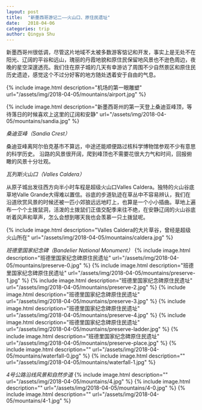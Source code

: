 ```yaml
---
layout: post
title:  "新墨西哥游记二——火山口、原住民遗址"
date:   2018-04-06
categories: trip
author: Qingya Shu
---
```


新墨西哥州很低调，尽管这片地域不太被多数游客惦记和开发，事实上是无处不在阳光、辽阔的平谷和远山，瑰丽的丹霞地貌和原住民保留地风景也不逊色周边，夜晚的星空深邃透亮。我们住在原子城的几天有幸游访了周围不少自然景区和原住民历史遗迹，感觉这个不过分好客的地方随处透着安于自由的气息。

{% include image.html description="机场的第一眼雕塑" url="/assets/img/2018-04-05/mountains/airport.jpg" %}

{% include image.html description="新墨西哥州的第一天登上桑迪亚峰顶，等待落日的时候喜欢上这里的辽阔和安静" url="/assets/img/2018-04-05/mountains/sandia.jpg" %}

*桑迪亚峰（Sandia Crest）*

桑迪亚峰离阿尔伯克基市不算远，中途还能顺便路过核科学博物馆参观不少有意思的科学历史。
沿路的风景很开阔，爬到峰顶也不需要花很大力气和时间，回报俯瞰的风景十分壮观。

*瓦列斯火山口（Valles Caldera）*

从原子城出发往西方向半小时车程是超级火山口Valles Caldera。独特的火山谷底草地Valle Grande大得难以置信。谷底的步道轨迹在草丛中不容易辨认，我们在沿道欣赏风景的时候还被一匹小郊狼远远地盯上，也算是一个小小插曲。草地上遍布一个个土拨鼠洞，活泼的土拨鼠们正值交配季来往不绝，在安静辽阔的火山谷底听着风声和草声，怎么会想到哪天我也会羡慕一只土拨鼠呢。

{% include image.html description="Valles Caldera的大片草谷，曾经是超级火山所在" url="/assets/img/2018-04-05/mountains/caldera.jpg" %}

*班德里国家纪念碑（Bandelier National Monument）*
  {% include image.html description="班德里国家纪念碑原住民遗址" url="/assets/img/2018-04-05/mountains/preserve-0.jpg" %}
  {% include image.html description="班德里国家纪念碑原住民遗址" url="/assets/img/2018-04-05/mountains/preserve-1.jpg" %}
  {% include image.html description="班德里国家纪念碑原住民遗址" url="/assets/img/2018-04-05/mountains/preserve-2.jpg" %}
  {% include image.html description="班德里国家纪念碑原住民遗址" url="/assets/img/2018-04-05/mountains/preserve-3.jpg" %}
  {% include image.html description="班德里国家纪念碑原住民遗址" url="/assets/img/2018-04-05/mountains/preserve-4.jpg" %}
  {% include image.html description="班德里国家纪念碑原住民遗址" url="/assets/img/2018-04-05/mountains/preserve-ladder.jpg" %}
  {% include image.html description="班德里国家纪念碑原住民遗址" url="/assets/img/2018-04-05/mountains/preserve-place.jpg" %}
  {% include image.html description="" url="/assets/img/2018-04-05/mountains/waterfall-0.jpg" %}
  {% include image.html description="" url="/assets/img/2018-04-05/mountains/waterfall-1.jpg" %}

*4号公路沿线风景和自然步道*
{% include image.html description="" url="/assets/img/2018-04-05/mountains/4.jpg" %}
{% include image.html description="" url="/assets/img/2018-04-05/mountains/4-0.jpg" %}
{% include image.html description="" url="/assets/img/2018-04-05/mountains/4-1.jpg" %}




